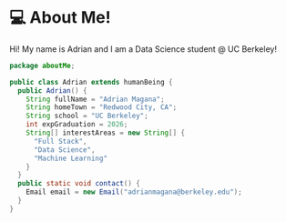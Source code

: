 # :computer: About Me!
Hi! My name is Adrian and I am a Data Science student @ UC Berkeley!

```java
package aboutMe;

public class Adrian extends humanBeing {
  public Adrian() {
    String fullName = "Adrian Magana";
    String homeTown = "Redwood City, CA";
    String school = "UC Berkeley";
    int expGraduation = 2026;
    String[] interestAreas = new String[] {
      "Full Stack",
      "Data Science",
      "Machine Learning"
    }
  }
  public static void contact() {
    Email email = new Email("adrianmagana@berkeley.edu");
  }
}
```
